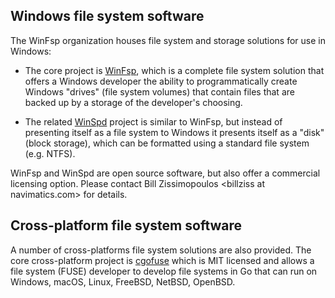 ## Windows file system software

The WinFsp organization houses file system and storage solutions for use in Windows:

- The core project is [WinFsp](https://github.com/winfsp/winfsp), which is a complete file system solution that offers a Windows developer the ability to programmatically create Windows "drives" (file system volumes) that contain files that are backed up by a storage of the developer's choosing.

- The related [WinSpd](https://github.com/winfsp/winspd) project is similar to WinFsp, but instead of presenting itself as a file system to Windows it presents itself as a "disk" (block storage), which can be formatted using a standard file system (e.g. NTFS).

WinFsp and WinSpd are open source software, but also offer a commercial licensing option. Please contact Bill Zissimopoulos \<billziss at navimatics.com> for details.

## Cross-platform file system software

A number of cross-platforms file system solutions are also provided. The core cross-platform project is [cgofuse](https://github.com/winfsp/cgofuse) which is MIT licensed and allows a file system (FUSE) developer to develop file systems in Go that can run on Windows, macOS, Linux, FreeBSD, NetBSD, OpenBSD.
